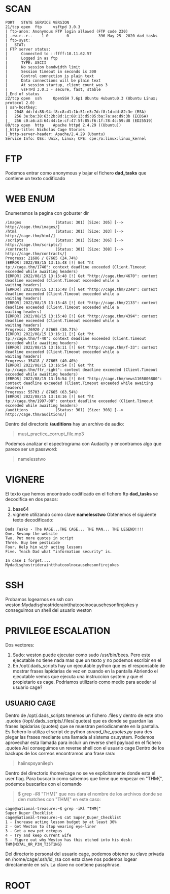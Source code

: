 
# SCAN

```
PORT   STATE SERVICE VERSION
21/tcp open  ftp     vsftpd 3.0.3
| ftp-anon: Anonymous FTP login allowed (FTP code 230)
|_-rw-r--r--    1 0        0             396 May 25  2020 dad_tasks
| ftp-syst: 
|   STAT: 
| FTP server status:
|      Connected to ::ffff:10.11.62.57
|      Logged in as ftp
|      TYPE: ASCII
|      No session bandwidth limit
|      Session timeout in seconds is 300
|      Control connection is plain text
|      Data connections will be plain text
|      At session startup, client count was 3
|      vsFTPd 3.0.3 - secure, fast, stable
|_End of status
22/tcp open  ssh     OpenSSH 7.6p1 Ubuntu 4ubuntu0.3 (Ubuntu Linux; protocol 2.0)
| ssh-hostkey: 
|   2048 dd:fd:88:94:f8:c8:d1:1b:51:e3:7d:f8:1d:dd:82:3e (RSA)
|   256 3e:ba:38:63:2b:8d:1c:68:13:d5:05:ba:7a:ae:d9:3b (ECDSA)
|_  256 c0:a6:a3:64:44:1e:cf:47:5f:85:f6:1f:78:4c:59:d8 (ED25519)
80/tcp open  http    Apache httpd 2.4.29 ((Ubuntu))
|_http-title: Nicholas Cage Stories
|_http-server-header: Apache/2.4.29 (Ubuntu)
Service Info: OSs: Unix, Linux; CPE: cpe:/o:linux:linux_kernel
```
# FTP
Podemos entrar como anonymous y bajar el fichero **dad_tasks** que contiene un texto codificado

# WEB ENUM
Enumeramos la pagina con gobuster dir
```
/images               (Status: 301) [Size: 305] [--> http://cage.thm/images/]                                         
/html                 (Status: 301) [Size: 303] [--> http://cage.thm/html/]  
/scripts              (Status: 301) [Size: 306] [--> http://cage.thm/scripts/]
/contracts            (Status: 301) [Size: 308] [--> http://cage.thm/contracts/]
Progress: 21686 / 87665 (24.74%)                                               [ERROR] 2022/08/15 13:15:48 [!] Get "ht
tp://cage.thm/1746": context deadline exceeded (Client.Timeout exceeded while awaiting headers)
[ERROR] 2022/08/15 13:15:48 [!] Get "http://cage.thm/4670": context deadline exceeded (Client.Timeout exceeded while a
waiting headers)
[ERROR] 2022/08/15 13:15:48 [!] Get "http://cage.thm/2348": context deadline exceeded (Client.Timeout exceeded while a
waiting headers)
[ERROR] 2022/08/15 13:15:48 [!] Get "http://cage.thm/2133": context deadline exceeded (Client.Timeout exceeded while a
waiting headers)
[ERROR] 2022/08/15 13:15:48 [!] Get "http://cage.thm/4394": context deadline exceeded (Client.Timeout exceeded while a
waiting headers)
Progress: 26920 / 87665 (30.71%)                                               [ERROR] 2022/08/15 13:16:11 [!] Get "ht
tp://cage.thm/f-40": context deadline exceeded (Client.Timeout exceeded while awaiting headers)
[ERROR] 2022/08/15 13:16:11 [!] Get "http://cage.thm/f-33": context deadline exceeded (Client.Timeout exceeded while a
waiting headers)
Progress: 35418 / 87665 (40.40%)                                               [ERROR] 2022/08/15 13:16:54 [!] Get "ht
tp://cage.thm/ftr_right": context deadline exceeded (Client.Timeout exceeded while awaiting headers)
[ERROR] 2022/08/15 13:16:54 [!] Get "http://cage.thm/news1165006800": context deadline exceeded (Client.Timeout exceeded while awaiting headers)
Progress: 55703 / 87665 (63.54%)                                               [ERROR] 2022/08/15 13:18:16 [!] Get "ht
tp://cage.thm/1997-08": context deadline exceeded (Client.Timeout exceeded while awaiting headers)
/auditions            (Status: 301) [Size: 308] [--> http://cage.thm/auditions/]
```
Dentro del directorio **/auditions** hay un archivo de audio:
> must_practice_corrupt_file.mp3

Podemos analizar el espectrograma con Audacity y encontramos algo que parece ser un password:
> namelesstwo

# VIGNERE
El texto que hemos encontrado codificado en el fichero ftp **dad_tasks** se decodifica en dos pasos:
1. base64
2. vignere utilizando como clave **namelesstwo**
Obtenemos el siguiente texto decodificado:
```
Dads Tasks - The RAGE...THE CAGE... THE MAN... THE LEGEND!!!!
One. Revamp the website
Two. Put more quotes in script
Three. Buy bee pesticide
Four. Help him with acting lessons
Five. Teach Dad what "information security" is.

In case I forget.... Mydadisghostrideraintthatcoolnocausehesonfirejokes
```
# SSH
Probamos logearnos en ssh con weston:Mydadisghostrideraintthatcoolnocausehesonfirejokes
y conseguimos un shell del usuario weston

# PRIVILEGE ESCALATION
Dos vectores:
1. Sudo: weston puede ejecutar como sudo /usr/bin/bees. Pero este ejecutable no tiene nada mas que un texto y no podemos escribir en el
2. En /opt/.dads_scripts hay un ejecutable python que es el responsable de mostrar frases lapidarias de vez en cuando en la pantalla
Abriendo el ejecutable vemos que ejecuta una instruccion system y que el propietario es cage. Podriamos utilizarlo como medio para aceder
al usuario cage?

## USUARIO CAGE
Dentro de /opt/.dads_scripts tenemos un fichero .files y dentro de este otro .quotes (/opt/.dads_scripts/.files/.quotes) que es donde se guardan las
frases lapidarias (quotes) que se muestran periodicamente en la pantalla. Es fichero lo utiliza el script de python *spread_the_quotes.py* para des
plegar las frases mediante una llamada al sistema os.system. Podemos aprovechar esta llamada para incluir un reverse shell payload en el fichero .quotes
Asi conseguimos un reverse shell con el usuario cage
Dentro de los backups de los correos encontramos una frase rara:
> haiinspsyanileph

Dentro del directorio /home/cage no se ve explicitamente donde esta el user flag. Para buscarlo como sabemos que tiene que empezar en "THM{", podemos
buscarlos con el comando
> $ grep -iRl "THM{" que nos dara el nombre de los archivos donde se den matches con "THM{" en este caso:
```
cage@national-treasure:~$ grep -iRl "THM{"
Super_Duper_Checklist
cage@national-treasure:~$ cat Super_Duper_Checklist 
1 - Increase acting lesson budget by at least 30%
2 - Get Weston to stop wearing eye-liner
3 - Get a new pet octopus
4 - Try and keep current wife
5 - Figure out why Weston has this etched into his desk: THM{M37AL_0R_P3N_T35T1NG}
```
Del directorio personal del usuario cage, podemos obtener su clave privada en /home/cage/.ssh/id_rsa
con esta clave nos podemos logear directamente en ssh. La clave no contiene passphrase.
# ROOT
